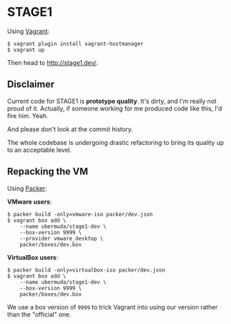 STAGE1
======

Using [Vagrant](http://vagrantup.com/):

    $ vagrant plugin install vagrant-hostmanager
    $ vagrant up

Then head to http://stage1.dev/.

Disclaimer
----------

Current code for STAGE1 is __prototype quality__. It's dirty, and I'm really not proud of it. Actually, if someone working for me produced code like this, I'd fire him. Yeah.

And please don't look at the commit history.

The whole codebase is undergoing drastic refactoring to bring its quality up to an acceptable level.

Repacking the VM
----------------

Using [Packer](http://packer.io/):

**VMware users**:

    $ packer build -only=vmware-iso packer/dev.json
    $ vagrant box add \
        --name ubermuda/stage1-dev \
        --box-version 9999 \
        --provider vmware_desktop \
        packer/boxes/dev.box

**VirtualBox users**:

    $ packer build -only=virtualbox-iso packer/dev.json
    $ vagrant box add \
        --name ubermuda/stage1-dev \
        --box-version 9999 \
        packer/boxes/dev.box

We use a box version of `9999` to trick Vagrant into using our version rather than the "official" one.